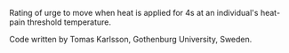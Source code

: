 Rating of urge to move when heat is applied for 4s at an individual's heat-pain threshold temperature.

Code written by Tomas Karlsson, Gothenburg University, Sweden.